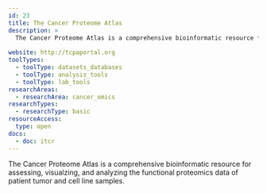 ```yaml
---
id: 23
title: The Cancer Proteome Atlas
description: >
  The Cancer Proteome Atlas is a comprehensive bioinformatic resource for assessing, visualzing, and analyzing the functional proteomics data of patient tumor and cell line samples.
  
website: http://tcpaportal.org
toolTypes:
  - toolType: datasets_databases
  - toolType: analysis_tools
  - toolType: lab_tools
researchAreas:
  - researchArea: cancer_omics
researchTypes:
  - researchType: basic
resourceAccess:
  type: open
docs:
  - doc: itcr
---
```

The Cancer Proteome Atlas is a comprehensive bioinformatic resource for assessing, visualzing, and analyzing the functional proteomics data of patient tumor and cell line samples.